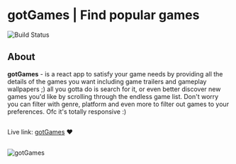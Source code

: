 # gotGames | Find popular games



![Build Status](https://img.shields.io/badge/build-passing-brightgreen) 

## About

  **gotGames** - is a react app to satisfy your game needs by providing all the details of the games you want including game trailers and gameplay wallpapers ;) all you gotta do is search for it, or even better discover new games you'd like by scrolling through the endless game list. Don't worry you can filter with genre, platform and even more to filter out games to your preferences. Ofc it's totally responsive :)

##
  Live link: [gotGames](https://got-games.vercel.app/) ❤️
## 
 ![gotGames](./src/assets/favicon.ico) 

